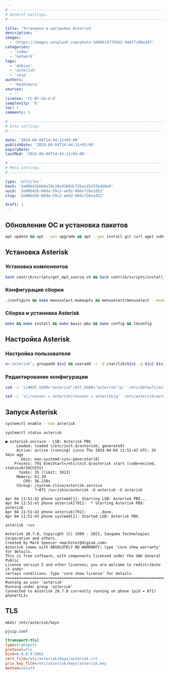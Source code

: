 ```yaml
---
# -------------------------------------------------------------------------------------------------------------------- #
# General settings.
# -------------------------------------------------------------------------------------------------------------------- #

title: 'Установка и настройка Asterisk'
description: ''
images:
  - 'https://images.unsplash.com/photo-1606513778362-946ffc98a3d7'
categories:
  - 'inDev'
  - 'network'
tags:
  - 'debian'
  - 'asterisk'
  - 'voip'
authors:
  - 'KaiKimera'
sources:
  - ''
license: 'CC-BY-SA-4.0'
complexity: '0'
toc: 1
comments: 1

# -------------------------------------------------------------------------------------------------------------------- #
# Date settings.
# -------------------------------------------------------------------------------------------------------------------- #

date: '2024-04-04T14:44:11+03:00'
publishDate: '2024-04-04T14:44:11+03:00'
expiryDate: ''
lastMod: '2024-04-04T14:44:11+03:00'

# -------------------------------------------------------------------------------------------------------------------- #
# Meta settings.
# -------------------------------------------------------------------------------------------------------------------- #

type: 'articles'
hash: '2e00b43bb0da79c28e9260dcf2ba1d5255b468e9'
uuid: '2e00b43b-b0da-59c2-ae92-60dcf2ba1d52'
slug: '2e00b43b-b0da-59c2-ae92-60dcf2ba1d52'

draft: 1
---
```




<!--more-->

## Обновление ОС и установка пакетов

```bash
apt update && apt --yes upgrade && apt --yes install git curl wget subversion build-essential
```

## Установка Asterisk

### Установка компонентов

```bash
bash contrib/scripts/get_mp3_source.sh && bash contrib/scripts/install_prereq install
```

### Конфигурация сборки

```bash
./configure && make menuselect.makeopts && menuselect/menuselect --enable CORE-SOUNDS-RU-GSM menuselect.makeopts
```

### Сборка и установка Asterisk

```bash
make && make install && make basic-pbx && make config && ldconfig
```

## Настройка Asterisk

### Настройка пользователя

```bash
u='asterisk'; groupadd ${u} && useradd -r -d /var/lib/${u} -g ${u} ${u} && usermod -aG audio,dialout ${u} && chown -R ${u}:${u} /etc/${u} && chown -R ${u}:${u} /var/{lib,log,spool}/${u} && chown -R ${u}:${u} /usr/lib/${u}
```

### Редактирование конфигурации

```bash
sed -i 's|#AST_USER="asterisk"|AST_USER="asterisk"|g' '/etc/default/asterisk' && sed -i 's|#AST_GROUP="asterisk"|AST_GROUP="asterisk"|g' '/etc/default/asterisk'
```

```bash
sed -i 's|;runuser = asterisk|runuser = asterisk|g' '/etc/asterisk/asterisk.conf' && sed -i 's|;rungroup = asterisk|rungroup = asterisk|g' '/etc/asterisk/asterisk.conf'
```

## Запуск Asterisk

```bash
systemctl enable --now asterisk
```

```terminal {mode="root"}
systemctl status asterisk

● asterisk.service - LSB: Asterisk PBX
     Loaded: loaded (/etc/init.d/asterisk; generated)
     Active: active (running) since Thu 2024-04-04 11:51:43 UTC; 2h 5min ago
       Docs: man:systemd-sysv-generator(8)
    Process: 791 ExecStart=/etc/init.d/asterisk start (code=exited, status=0/SUCCESS)
      Tasks: 35 (limit: 1013)
     Memory: 61.1M
        CPU: 36.239s
     CGroup: /system.slice/asterisk.service
             └─871 /usr/sbin/asterisk -U asterisk -G asterisk

Apr 04 11:51:42 phone systemd[1]: Starting LSB: Asterisk PBX...
Apr 04 11:51:43 phone asterisk[791]:  * Starting Asterisk PBX: asterisk
Apr 04 11:51:43 phone asterisk[791]:    ...done.
Apr 04 11:51:43 phone systemd[1]: Started LSB: Asterisk PBX.
```

```terminal {mode="root"}
asterisk -rvv

Asterisk 20.7.0, Copyright (C) 1999 - 2022, Sangoma Technologies Corporation and others.
Created by Mark Spencer <markster@digium.com>
Asterisk comes with ABSOLUTELY NO WARRANTY; type 'core show warranty' for details.
This is free software, with components licensed under the GNU General Public
License version 2 and other licenses; you are welcome to redistribute it under
certain conditions. Type 'core show license' for details.
=========================================================================
Running as user 'asterisk'
Running under group 'asterisk'
Connected to Asterisk 20.7.0 currently running on phone (pid = 871)
phone*CLI>
```

## TLS

```
mkdir /etc/asterisk/keys
```

`pjsip.conf`

```ini
[transport-tls]
type=transport
protocol=tls
bind=0.0.0.0:5061
cert_file=/etc/asterisk/keys/asterisk.crt
priv_key_file=/etc/asterisk/keys/asterisk.key
method=sslv23
```
